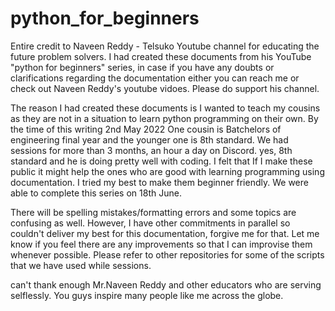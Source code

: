 # python_for_beginners
Entire credit to Naveen Reddy - Telsuko Youtube channel for educating the future problem solvers.
I had created these documents from his YouTube "python for beginners" series, in case if you have any doubts or clarifications regarding the documentation either you can reach me or check out Naveen Reddy's youtube vidoes. Please do support his channel.

The reason I had created these documents is I wanted to teach my cousins as they are not in a situation to learn python programming on their own. By the time of this writing 2nd May 2022 One cousin is Batchelors of engineering final year and the younger one is 8th standard. We had sessions for more than 3 months, an hour a day on Discord. 
yes, 8th standard and he is doing pretty well with coding. I felt that If I make these public it might help the ones who are good with learning programming using documentation. I tried my best to make them beginner friendly. We were able to complete this series on 18th June.

There will be spelling mistakes/formatting errors and some topics are confusing as well. However, I have other commitments in parallel so couldn't deliver my best for this documentation, forgive me for that. Let me know if you feel there are any improvements so that I can improvise them whenever possible. Please refer to other repositories for some of the scripts that we have used while sessions.

can't thank enough Mr.Naveen Reddy and other educators who are serving selflessly. You guys inspire many people like me across the globe.

